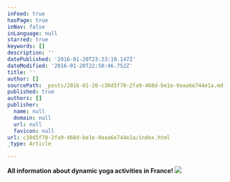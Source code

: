 ```yaml
---
inFeed: true
hasPage: true
inNav: false
inLanguage: null
starred: true
keywords: []
description: ''
datePublished: '2016-01-20T23:23:10.147Z'
dateModified: '2016-01-20T22:50:46.752Z'
title: ''
author: []
sourcePath: _posts/2016-01-20-c38d5f70-2fa9-468d-be1e-9aaa6e744e1a.md
published: true
authors: []
publisher:
  name: null
  domain: null
  url: null
  favicon: null
url: c38d5f70-2fa9-468d-be1e-9aaa6e744e1a/index.html
_type: Article

---
```

**All information about dynamic yoga activities in France!**
![](https://the-grid-user-content.s3-us-west-2.amazonaws.com/3cdc34fd-1230-425a-a72f-38b78adf65d6.jpg)
